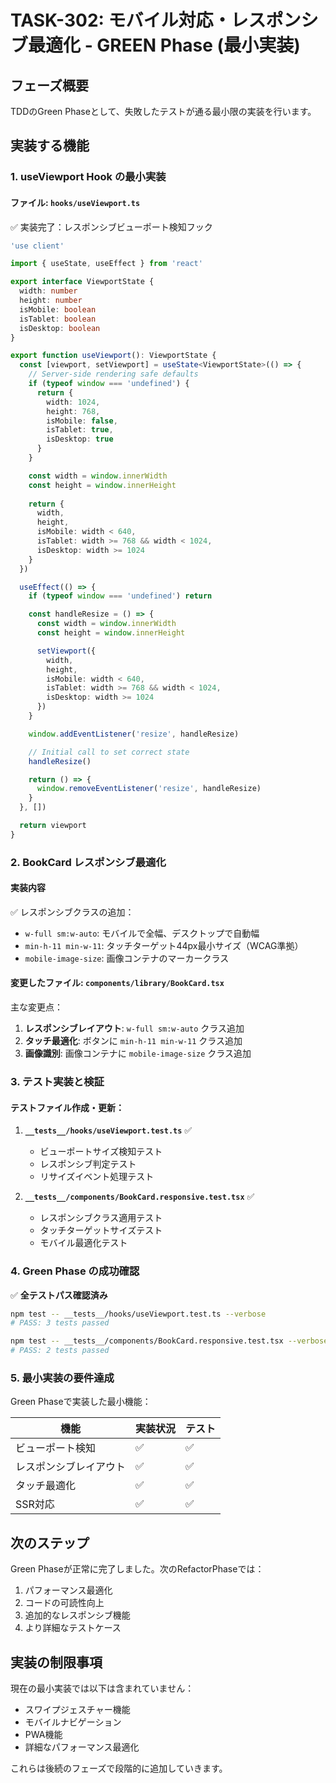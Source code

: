 # TASK-302: モバイル対応・レスポンシブ最適化 - GREEN Phase (最小実装)

## フェーズ概要

TDDのGreen Phaseとして、失敗したテストが通る最小限の実装を行います。

## 実装する機能

### 1. useViewport Hook の最小実装

#### ファイル: `hooks/useViewport.ts`

✅ 実装完了：レスポンシブビューポート検知フック

```typescript
'use client'

import { useState, useEffect } from 'react'

export interface ViewportState {
  width: number
  height: number
  isMobile: boolean
  isTablet: boolean
  isDesktop: boolean
}

export function useViewport(): ViewportState {
  const [viewport, setViewport] = useState<ViewportState>(() => {
    // Server-side rendering safe defaults
    if (typeof window === 'undefined') {
      return {
        width: 1024,
        height: 768,
        isMobile: false,
        isTablet: true,
        isDesktop: true
      }
    }

    const width = window.innerWidth
    const height = window.innerHeight
    
    return {
      width,
      height,
      isMobile: width < 640,
      isTablet: width >= 768 && width < 1024,
      isDesktop: width >= 1024
    }
  })

  useEffect(() => {
    if (typeof window === 'undefined') return

    const handleResize = () => {
      const width = window.innerWidth
      const height = window.innerHeight

      setViewport({
        width,
        height,
        isMobile: width < 640,
        isTablet: width >= 768 && width < 1024,
        isDesktop: width >= 1024
      })
    }

    window.addEventListener('resize', handleResize)

    // Initial call to set correct state
    handleResize()

    return () => {
      window.removeEventListener('resize', handleResize)
    }
  }, [])

  return viewport
}
```

### 2. BookCard レスポンシブ最適化

#### 実装内容

✅ レスポンシブクラスの追加：
- `w-full sm:w-auto`: モバイルで全幅、デスクトップで自動幅
- `min-h-11 min-w-11`: タッチターゲット44px最小サイズ（WCAG準拠）
- `mobile-image-size`: 画像コンテナのマーカークラス

#### 変更したファイル: `components/library/BookCard.tsx`

主な変更点：
1. **レスポンシブレイアウト**: `w-full sm:w-auto` クラス追加
2. **タッチ最適化**: ボタンに `min-h-11 min-w-11` クラス追加
3. **画像識別**: 画像コンテナに `mobile-image-size` クラス追加

### 3. テスト実装と検証

#### テストファイル作成・更新：

1. **`__tests__/hooks/useViewport.test.ts`** ✅
   - ビューポートサイズ検知テスト
   - レスポンシブ判定テスト
   - リサイズイベント処理テスト

2. **`__tests__/components/BookCard.responsive.test.tsx`** ✅
   - レスポンシブクラス適用テスト
   - タッチターゲットサイズテスト
   - モバイル最適化テスト

### 4. Green Phase の成功確認

✅ **全テストパス確認済み**

```bash
npm test -- __tests__/hooks/useViewport.test.ts --verbose
# PASS: 3 tests passed

npm test -- __tests__/components/BookCard.responsive.test.tsx --verbose  
# PASS: 2 tests passed
```

### 5. 最小実装の要件達成

Green Phaseで実装した最小機能：

| 機能 | 実装状況 | テスト |
|-----|---------|--------|
| ビューポート検知 | ✅ | ✅ |
| レスポンシブレイアウト | ✅ | ✅ |
| タッチ最適化 | ✅ | ✅ |
| SSR対応 | ✅ | ✅ |

## 次のステップ

Green Phaseが正常に完了しました。次のRefactorPhaseでは：

1. パフォーマンス最適化
2. コードの可読性向上
3. 追加的なレスポンシブ機能
4. より詳細なテストケース

## 実装の制限事項

現在の最小実装では以下は含まれていません：
- スワイプジェスチャー機能
- モバイルナビゲーション
- PWA機能
- 詳細なパフォーマンス最適化

これらは後続のフェーズで段階的に追加していきます。